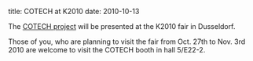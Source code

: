 title: COTECH at K2010
date: 2010-10-13 

The [COTECH project](/4m-association/node/18.html) will be presented at the K2010 fair in Dusseldorf.
<!--break-->
Those of you, who are planning to visit the fair from Oct. 27th to Nov. 3rd 2010 are welcome to visit the COTECH booth in hall 5/E22-2.